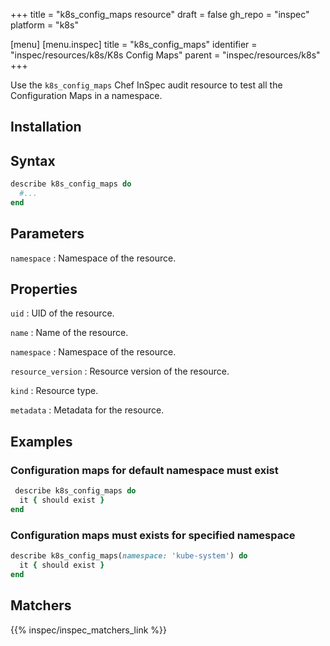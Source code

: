 +++
title = "k8s_config_maps resource"
draft = false
gh_repo = "inspec"
platform = "k8s"

[menu]
[menu.inspec]
title = "k8s_config_maps"
identifier = "inspec/resources/k8s/K8s Config Maps"
parent = "inspec/resources/k8s"
+++


Use the `k8s_config_maps` Chef InSpec audit resource to test all the Configuration Maps in a namespace.

## Installation

## Syntax

```ruby
describe k8s_config_maps do
  #...
end
```

## Parameters

`namespace`
: Namespace of the resource.

## Properties

`uid`
: UID of the resource.

`name`
: Name of the resource.

`namespace`
: Namespace of the resource.

`resource_version`
: Resource version of the resource.

`kind`
: Resource type.

`metadata`
: Metadata for the resource.

## Examples

### Configuration maps for default namespace must exist

```ruby
 describe k8s_config_maps do
  it { should exist }
end
```

### Configuration maps must exists for specified namespace

```ruby
describe k8s_config_maps(namespace: 'kube-system') do
  it { should exist }
end
```

## Matchers

{{% inspec/inspec_matchers_link %}}
